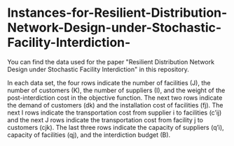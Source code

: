# Instances-for-Resilient-Distribution-Network-Design-under-Stochastic-Facility-Interdiction-
You can find the data used for the paper "Resilient Distribution Network Design under Stochastic Facility Interdiction" in this repository. 

In each data set, the four rows indicate the number of facilities (J), the number of customers (K), the number of suppliers (I), and the weight of the post-interdiction cost in the objective function. The next two rows indicate the demand of customers (dk) and the installation cost of facilities (fj). The next I rows indicate the transportation cost from supplier i to facilities (c’ij) and the next J rows indicate the transportation cost from facility j to customers (cjk). The last three rows indicate the capacity of suppliers (q’i), capacity of facilities (qj), and the interdiction budget (B). 
